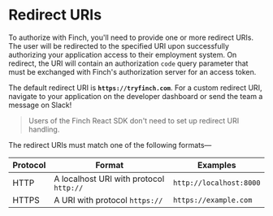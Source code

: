 # Redirect URIs

To authorize with Finch, you'll need to provide one or more redirect URIs. The user will be redirected to the specified URI upon successfully authorizing your application access to their employment system. On redirect, the URI will contain an authorization `code` query parameter that must be exchanged with Finch's authorization server for an access token.

The default redirect URI is **`https://tryfinch.com`**. For a custom redirect URI, navigate to your application on the developer dashboard or send the team a message on Slack!

<!-- theme: info -->
> Users of the Finch React SDK don't need to set up redirect URI handling.

The redirect URIs must match one of the following formats—

Protocol | Format | Examples
---------|----------|---------
 HTTP | A localhost URI with protocol `http://` | `http://localhost:8000`
 HTTPS | A URI with protocol `https://` | `https://example.com`